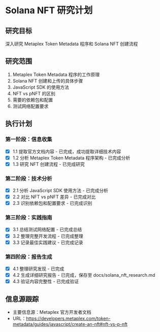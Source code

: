 # Solana NFT 研究计划

## 研究目标
深入研究 Metaplex Token Metadata 程序和 Solana NFT 创建流程

## 研究范围
1. Metaplex Token Metadata 程序的工作原理
2. Solana NFT 创建和上传的具体步骤
3. JavaScript SDK 的使用方法
4. NFT vs pNFT 的区别
5. 需要的依赖包和配置
6. 测试网络配置要求

## 执行计划

### 第一阶段：信息收集
- [x] 1.1 提取官方文档内容 - 已完成，成功提取详细技术内容
- [x] 1.2 分析 Metaplex Token Metadata 程序架构 - 已完成分析
- [x] 1.3 研究 NFT 创建流程 - 已完成研究

### 第二阶段：技术分析
- [x] 2.1 分析 JavaScript SDK 使用方法 - 已完成分析
- [x] 2.2 对比 NFT vs pNFT 差异 - 已完成对比
- [x] 2.3 识别依赖包和配置要求 - 已完成识别

### 第三阶段：实践指南
- [x] 3.1 总结测试网络配置 - 已完成总结
- [x] 3.2 整理完整开发流程 - 已完成整理
- [x] 3.3 记录最佳实践建议 - 已完成记录

### 第四阶段：报告生成
- [x] 4.1 整理研究发现 - 已完成
- [x] 4.2 生成详细研究报告 - 已完成，保存至 docs/solana_nft_research.md
- [x] 4.3 验证内容完整性 - 已完成验证

## 信息源跟踪
- 主要信息源：Metaplex 官方开发者文档
- URL：https://developers.metaplex.com/token-metadata/guides/javascript/create-an-nft#nft-vs-p-nft